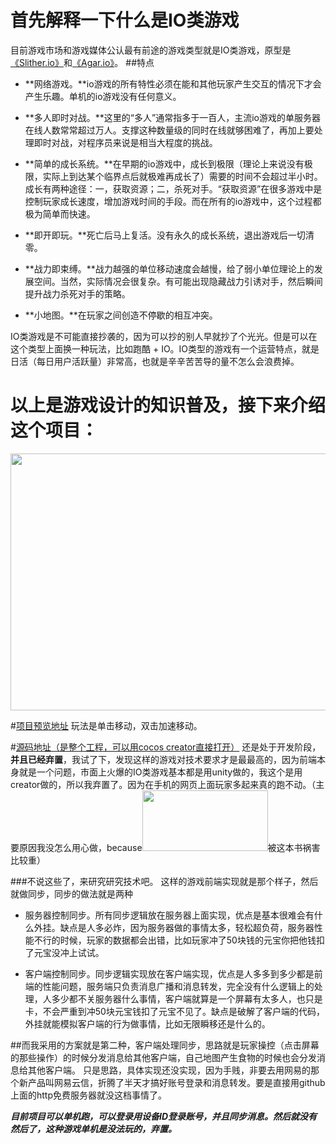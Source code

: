 # 首先解释一下什么是IO类游戏
目前游戏市场和游戏媒体公认最有前途的游戏类型就是IO类游戏，原型是[《Slither.io》](http://slither.io/)和[《Agar.io》](http://agar.io/)。
##特点
- **网络游戏。**io游戏的所有特性必须在能和其他玩家产生交互的情况下才会产生乐趣。单机的io游戏没有任何意义。

- **多人即时对战。**这里的“多人”通常指多于一百人，主流io游戏的单服务器在线人数常常超过万人。支撑这种数量级的同时在线就够困难了，再加上要处理即时对战，对程序员来说是相当大程度的挑战。

- **简单的成长系统。**在早期的io游戏中，成长到极限（理论上来说没有极限，实际上到达某个临界点后就极难再成长了）需要的时间不会超过半小时。成长有两种途径：一，获取资源；二，杀死对手。“获取资源”在很多游戏中是控制玩家成长速度，增加游戏时间的手段。而在所有的io游戏中，这个过程都极为简单而快速。

- **即开即玩。**死亡后马上复活。没有永久的成长系统，退出游戏后一切清零。

- **战力即束缚。**战力越强的单位移动速度会越慢，给了弱小单位理论上的发展空间。当然，实际情况会很复杂。有可能出现隐藏战力引诱对手，然后瞬间提升战力杀死对手的策略。

- **小地图。**在玩家之间创造不停歇的相互冲突。

IO类游戏是不可能直接抄袭的，因为可以抄的别人早就抄了个光光。但是可以在这个类型上面换一种玩法，比如跑酷 + IO。IO类型的游戏有一个运营特点，就是日活（每日用户活跃量）非常高，也就是辛辛苦苦导的量不怎么会浪费掉。

# 以上是游戏设计的知识普及，接下来介绍这个项目：
<img src="/uploads/default/original/2X/5/5bc223ed980222c03dbf2930784b128948dca606.png" width="690" height="411">

#[项目预览地址](https://wubuzi.github.io/slitherIO/)
玩法是单击移动，双击加速移动。

#[源码地址（是整个工程，可以用cocos creator直接打开）](https://github.com/WuBuzi/slitherIO)
还是处于开发阶段，**并且已经弃置**，我试了下，发现这样的游戏对技术要求才是最最高的，因为前端本身就是一个问题，市面上火爆的IO类游戏基本都是用unity做的，我这个是用creator做的，所以我弃置了。因为在手机的网页上面玩家多起来真的跑不动。（主要原因我没怎么用心做，because<img src="/uploads/default/original/2X/6/608f433c600c19ec063f1c7d2dd479fcbef3f5e5.png" width="201" height="97">被这本书祸害比较重）


###不说这些了，来研究研究技术吧。
这样的游戏前端实现就是那个样子，然后就做同步，同步的做法就是两种

* 服务器控制同步。所有同步逻辑放在服务器上面实现，优点是基本很难会有什么外挂。缺点是人多必炸，因为服务器做的事情太多，轻松超负荷，服务器性能不行的时候，玩家的数据都会出错，比如玩家冲了50块钱的元宝你把他钱扣了元宝没冲上试试。

* 客户端控制同步。同步逻辑实现放在客户端实现，优点是人多多到多少都是前端的性能问题，服务端只负责消息广播和消息转发，完全没有什么逻辑上的处理，人多少都不关服务器什么事情，客户端就算是一个屏幕有太多人，也只是卡，不会严重到冲50块元宝钱扣了元宝不见了。缺点是破解了客户端的代码，外挂就能模拟客户端的行为做事情，比如无限瞬移还是什么的。

##而我采用的方案就是第二种，客户端处理同步，思路就是玩家操控（点击屏幕的那些操作）的时候分发消息给其他客户端，自己地图产生食物的时候也会分发消息给其他客户端。
只是思路，具体实现还没实现，因为手贱，非要去用网易的那个新产品叫网易云信，折腾了半天才搞好账号登录和消息转发。要是直接用github上面的http免费服务器就没这档事情了。

_**目前项目可以单机跑，可以登录用设备ID登录账号，并且同步消息。然后就没有然后了，这种游戏单机是没法玩的，弃置。**_